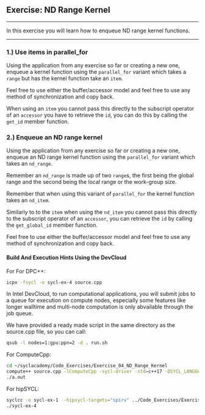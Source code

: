 ## Exercise: ND Range Kernel
---

In this exercise you will learn how to enqueue ND range kernel functions.

---

### 1.) Use items in parallel_for

Using the application from any exercise so far or creating a new one, enqueue a
kernel function using the `parallel_for` variant which takes a `range` but has
the kernel function take an `item`.

Feel free to use either the buffer/accessor model and feel free to use any
method of synchronization and copy back.

When using an `item` you cannot pass this directly to the subscript operator of
an `accessor` you have to retrieve the `id`, you can do this by calling the
`get_id` member function.

### 2.) Enqueue an ND range kernel

Using the application from any exercise so far or creating a new one, enqueue an
ND range kernel function using the `parallel_for` variant which takes an
`nd_range`.

Remember an `nd_range` is made up of two `range`s, the first being the global
range and the second being the local range or the work-group size.

Remember that when using this variant of `parallel_for` the kernel function
takes an `nd_item`.

Similarly to to the `item` when using the `nd_item` you cannot pass this
directly to the subscript operator of an `accessor`, you can retrieve the `id`
by calling the `get_global_id` member function.

Feel free to use either the buffer/accessor model and feel free to use any
method of synchronization and copy back.

#### Build And Execution Hints Using the DevCloud

For For DPC++:
```sh
icpx -fsycl -o sycl-ex-4 source.cpp
```
In Intel DevCloud, to run computational applications, you will submit jobs to a queue for execution on compute nodes,
especially some features like longer walltime and multi-node computation is only abvailable through the job queue.

We have provided a ready made script in the same directory as the source.cpp file, so you can call:

```sh
qsub -l nodes=1:gpu:ppn=2 -d . run.sh
```

For ComputeCpp:

```sh
cd ~/syclacademy/Code_Exercises/Exercise_04_ND_Range_Kernel
compute++ source.cpp -lComputeCpp -sycl-driver -std=c++17 -DSYCL_LANGUAGE_VERSION=2020 -no-serial-memop
./a.out 
```



For hipSYCL:

```sh
syclcc -o sycl-ex-1 --hipsycl-targets="spirv" ../Code_Exercises/Exercise_04_ND_Range_Kernel/source.cpp
./sycl-ex-4
```


[devcloud-job-submission]: https://devcloud.intel.com/oneapi/documentation/job-submission/
